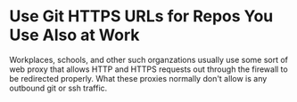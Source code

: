 # Use Git HTTPS URLs for Repos You Use Also at Work

Workplaces, schools, and other such organzations usually use some sort
of web proxy that allows HTTP and HTTPS requests out through the
firewall to be redirected properly. What these proxies normally don't
allow is any outbound git or ssh traffic.

